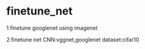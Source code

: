 # finetune_net


1.finetune googlenet using imagenet

2.finetune net
CNN:vggnet,googlenet
dataset:cifar10

